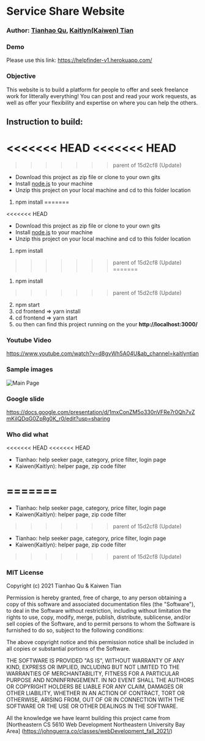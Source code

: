 # Service Share Website

### Author: [Tianhao Qu](https://thq12345.github.io/PersonalHomepage/), [Kaitlyn(Kaiwen) Tian](https://kaitlyntian.github.io/homepage/index.html)

### Demo

Please use this link:
https://helpfinder-v1.herokuapp.com/

### Objective

This website is to build a platform for people to offer and seek freelance work for litterally everything! You can post and read your work requests, as well as offer your flexibility and expertise on where you can help the others.

## Instruction to build:
<<<<<<< HEAD
<<<<<<< HEAD
=======

>>>>>>> parent of 15d2cf8 (Update)
- Download this project as zip file or clone to your own gits
- Install [node.js](https://nodejs.org/en/) to your machine
- Unzip this project on your local machine and cd to this folder location
1. npm install 
=======

<<<<<<< HEAD
- Download this project as zip file or clone to your own gits
- Install [node.js](https://nodejs.org/en/) to your machine
- Unzip this project on your local machine and cd to this folder location

1. npm install
>>>>>>> parent of 15d2cf8 (Update)
=======
1. npm install
>>>>>>> parent of 15d2cf8 (Update)
2. npm start
3. cd frontend => yarn install
4. cd frontend => yarn start
5. ou then can find this project running on the your **http://localhost:3000/**

### Youtube Video

https://www.youtube.com/watch?v=d8gvWh5A04U&ab_channel=kaitlyntian

### Sample images

![Main Page](https://github.com/thq12345/Project3/blob/development/frontend/src/images/ServiceShareScreenshot.PNG?raw=true)

### Google slide

https://docs.google.com/presentation/d/1mxConZM5o330nVFRe7r0Qh7vZmKilQDqG0ZpRg0K_r0/edit?usp=sharing

### Who did what
<<<<<<< HEAD
<<<<<<< HEAD
- Tianhao: help seeker page, category, price filter, login page
- Kaiwen(Kaitlyn): helper page, zip code filter

=======
=======

- Tianhao: help seeker page, category, price filter, login page
- Kaiwen(Kaitlyn): helper page, zip code filter
>>>>>>> parent of 15d2cf8 (Update)

- Tianhao: help seeker page, category, price filter, login page
- Kaiwen(Kaitlyn): helper page, zip code filter
>>>>>>> parent of 15d2cf8 (Update)

### MIT License
Copyright (c) 2021 Tianhao Qu & Kaiwen Tian

Permission is hereby granted, free of charge, to any person obtaining a copy
of this software and associated documentation files (the "Software"), to deal
in the Software without restriction, including without limitation the rights
to use, copy, modify, merge, publish, distribute, sublicense, and/or sell
copies of the Software, and to permit persons to whom the Software is
furnished to do so, subject to the following conditions:

The above copyright notice and this permission notice shall be included in all
copies or substantial portions of the Software.

THE SOFTWARE IS PROVIDED "AS IS", WITHOUT WARRANTY OF ANY KIND, EXPRESS OR
IMPLIED, INCLUDING BUT NOT LIMITED TO THE WARRANTIES OF MERCHANTABILITY,
FITNESS FOR A PARTICULAR PURPOSE AND NONINFRINGEMENT. IN NO EVENT SHALL THE
AUTHORS OR COPYRIGHT HOLDERS BE LIABLE FOR ANY CLAIM, DAMAGES OR OTHER
LIABILITY, WHETHER IN AN ACTION OF CONTRACT, TORT OR OTHERWISE, ARISING FROM,
OUT OF OR IN CONNECTION WITH THE SOFTWARE OR THE USE OR OTHER DEALINGS IN THE
SOFTWARE.

All the knowledge we have learnt building this project came from [Northeastern CS 5610 Web Development
Northeastern University Bay Area] (https://johnguerra.co/classes/webDevelopment_fall_2021/)
